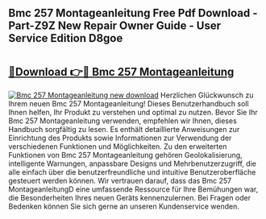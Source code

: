 ## Bmc 257 Montageanleitung Free Pdf Download - Part-Z9Z New Repair Owner Guide - User Service Edition D8goe

# <h2><a href="http://df6sqy.blite.top/?on=Bmc+257+Montageanleitung">🔗Download 👉🔴 Bmc 257 Montageanleitung</a></h2>

[![Bmc 257 Montageanleitung new download](https://i.imgur.com/lujVjoI.png)](http://df6sqy.blite.top/?on=Bmc+257+Montageanleitung)
Herzlichen Glückwunsch zu Ihrem neuen Bmc 257 Montageanleitung! Dieses Benutzerhandbuch soll Ihnen helfen, Ihr Produkt zu verstehen und optimal zu nutzen. Bevor Sie Ihr Bmc 257 Montageanleitung verwenden, empfehlen wir Ihnen, dieses Handbuch sorgfältig zu lesen. Es enthält detaillierte Anweisungen zur Einrichtung des Produkts sowie Informationen zur Verwendung der verschiedenen Funktionen und Möglichkeiten. Zu den erweiterten Funktionen von Bmc 257 Montageanleitung gehören Geolokalisierung, intelligente Warnungen, anpassbare Designs und Mehrbenutzerzugriff, die alle einfach über die benutzerfreundliche und intuitive Benutzeroberfläche gesteuert werden können. Wir vertrauen darauf, dass das Bmc 257 MontageanleitungD eine umfassende Ressource für Ihre Bemühungen war, die Besonderheiten Ihres neuen Geräts kennenzulernen. Bei Fragen oder Bedenken können Sie sich gerne an unseren Kundenservice wenden.
